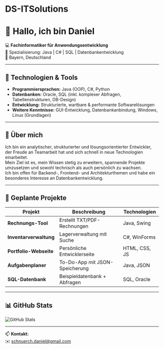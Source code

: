 # DS-ITSolutions

# 👋 Hallo, ich bin Daniel

💻 **Fachinformatiker für Anwendungsentwicklung**  
🚀 Spezialisierung: Java | C# | SQL | Datenbankentwicklung  
📍 Bayern, Deutschland  

---

## 🔧 Technologien & Tools
- **Programmiersprachen:** Java (OOP), C#, Python
- **Datenbanken:** Oracle, SQL (inkl. komplexer Abfragen, Tabellenstrukturen, DB-Design)
- **Entwicklung:** Strukturierte, wartbare & performante Softwarelösungen
- **Weitere Kenntnisse:** GUI-Entwicklung, Datenbankanbindung, Windows, Linux (Grundlagen)

---

## 🌱 Über mich
Ich bin ein analytischer, strukturierter und lösungsorientierter Entwickler, der Freude an Teamarbeit hat und sich schnell in neue Technologien einarbeitet.  
Mein Ziel ist es, mein Wissen stetig zu erweitern, spannende Projekte umzusetzen und sowohl technisch als auch persönlich zu wachsen.  
Ich bin offen für Backend-, Frontend- und Architekturthemen und habe ein besonderes Interesse an Datenbankentwicklung.

---

## 📂 Geplante Projekte
| Projekt | Beschreibung | Technologien |
| ------- | ------------ | ------------ |
| **Rechnungs-Tool** | Erstellt TXT/PDF-Rechnungen | Java, Swing |
| **Inventarverwaltung** | Lagerverwaltung mit Suche | C#, WinForms |
| **Portfolio-Webseite** | Persönliche Entwicklerseite | HTML, CSS, JS |
| **Aufgabenplaner** | To-Do-App mit JSON-Speicherung | Java, JSON |
| **SQL-Datenbank** | Beispieldatenbank + Abfragen | SQL, Oracle |

---

## 📊 GitHub Stats
![GitHub Stats](https://github-readme-stats.vercel.app/api?username=DEINUSERNAME&show_icons=true&theme=radical)

---

📫 **Kontakt:**  
✉️ schnuerch.daniel@gmail.com  

